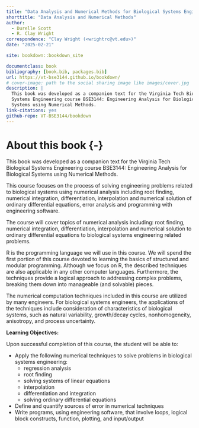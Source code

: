 ```yaml
--- 
title: "Data Analysis and Numerical Methods for Biological Systems Engineers"
shorttitle: "Data Analysis and Numerical Methods"
author: 
  - Durelle Scott
  - R. Clay Wright
correspondence: "Clay Wright (<wrightrc@vt.edu>)"
date: "2025-02-21"

site: bookdown::bookdown_site

documentclass: book
bibliography: [book.bib, packages.bib]
url: https://vt-bse3144.github.io/bookdown/
# cover-image: path to the social sharing image like images/cover.jpg
description: |
  This book was developed as a companion text for the Virginia Tech Biological
  Systems Engineering course BSE3144: Engineering Analysis for Biological 
  Systems using Numerical Methods.
link-citations: yes
github-repo: VT-BSE3144/bookdown
---
```


# About this book {-}

This book was developed as a companion text for the Virginia Tech Biological Systems Engineering course BSE3144: Engineering Analysis for Biological Systems using Numerical Methods.

This course focuses on the process of solving engineering problems related to biological systems using numerical analysis including root finding, numerical integration, differentiation, interpolation and numerical solution of ordinary differential equations, error analysis and programming with engineering software.

The course will cover topics of numerical analysis including: root finding, numerical integration, differentiation, interpolation and numerical solution to ordinary differential equations to biological systems engineering related problems. 

R is the programming language we will use in this course. We will spend the first portion of this course devoted to learning the basics of structured and modular programming. Although we focus on R, the described techniques are also applicable in any other computer languages. Furthermore, the techniques provide a logical approach to addressing complex problems, breaking them down into manageable (and solvable) pieces.

The numerical computation techniques included in this course are utilized by many engineers. For biological systems engineers, the applications of the techniques include consideration of characteristics of biological systems, such as natural variability, growth/decay cycles, nonhomogeneity, anisotropy, and process uncertainty.

**Learning Objectives:**

Upon successful completion of this course, the student will be able to:

- Apply the following numerical techniques to solve problems in biological systems engineering:
  - regression analysis
  - root finding
  - solving systems of linear equations
  - interpolation
  - differentiation and integration
  - solving ordinary differential equations
- Define and quantify sources of error in numerical techniques
- Write programs, using engineering software, that involve loops, logical block constructs, function, plotting, and input/output




